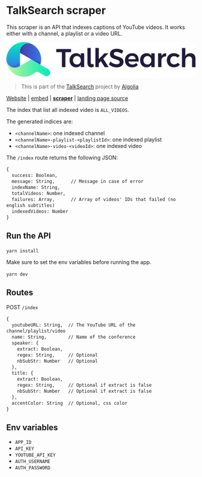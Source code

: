# TalkSearch scraper

This scraper is an API that indexes captions of YouTube videos. It works either with a channel, a playlist or a video URL.

![TalkSearch](UI/static/logo-talksearch-line@2x.png)

> This is part of the [TalkSearch](https://community.algolia.com/talksearch)
> project by [Algolia](https://algolia.com)

[Website](https://community.algolia.com/talksearch) |
[embed](https://github.com/algolia/talksearch-embed) |
[**scraper**](https://github.com/algolia/talksearch-scraper) |
[landing page source](https://github.com/algolia/talksearch)


The index that list all indexed video is `ALL_VIDEOS`.

The generated indices are:
* `<channelName>`: one indexed channel
* `<channelName>-playlist-<playlistId>`: one indexed playlist
* `<channelName>-video-<videoId>`: one indexed video

The `/index` route returns the following JSON:
```
{
  success: Boolean,
  message: String,      // Message in case of error
  indexName: String,
  totalVideos: Number,
  failures: Array,      // Array of videos' IDs that failed (no english subtitles)
  indexedVideos: Number
}
```

## Run the API

`yarn install`

Make sure to set the env variables before running the app.

`yarn dev`

## Routes

POST `/index`
```
{
  youtubeURL: String,  // The YouTube URL of the channel/playlist/video
  name: String,        // Name of the conference
  speaker: {
    extract: Boolean,
    regex: String,     // Optional
    nbSubStr: Number   // Optional
  },
  title: {
    extract: Boolean,
    regex: String,     // Optional if extract is false
    nbSubStr: Number   // Optional if extract is false
  },
  accentColor: String  // Optional, css color
}
```

## Env variables

* `APP_ID`
* `API_KEY`
* `YOUTUBE_API_KEY`
* `AUTH_USERNAME`
* `AUTH_PASSWORD`
